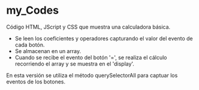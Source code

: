 # my_Codes
Código HTML, JScript y CSS que muestra una calculadora básica.
* Se leen los coeficientes y operadores capturando el valor del evento de cada botón.
* Se almacenan en un array.
* Cuando se recibe el evento del botón '=', se realiza el cálculo recorriendo el array
y se muestra en el 'display'.
<p>En esta versión se utiliza el método querySelectorAll para captuar los eventos de los botones.</p>
